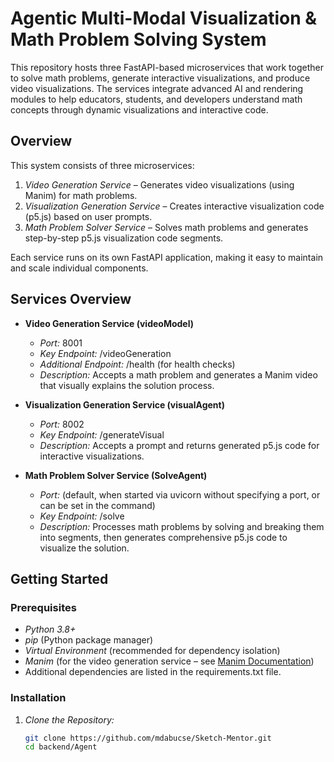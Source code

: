 # Agentic Multi-Modal Visualization & Math Problem Solving System

This repository hosts three FastAPI-based microservices that work together to solve math problems, generate interactive visualizations, and produce video visualizations. The services integrate advanced AI and rendering modules to help educators, students, and developers understand math concepts through dynamic visualizations and interactive code.

## Overview

This system consists of three microservices:

1. *Video Generation Service* – Generates video visualizations (using Manim) for math problems.
2. *Visualization Generation Service* – Creates interactive visualization code (p5.js) based on user prompts.
3. *Math Problem Solver Service* – Solves math problems and generates step-by-step p5.js visualization code segments.

Each service runs on its own FastAPI application, making it easy to maintain and scale individual components.

## Services Overview

- **Video Generation Service (videoModel)**
  - *Port:* 8001
  - *Key Endpoint:* /videoGeneration
  - *Additional Endpoint:* /health (for health checks)
  - *Description:* Accepts a math problem and generates a Manim video that visually explains the solution process.

- **Visualization Generation Service (visualAgent)**
  - *Port:* 8002
  - *Key Endpoint:* /generateVisual
  - *Description:* Accepts a prompt and returns generated p5.js code for interactive visualizations.

- **Math Problem Solver Service (SolveAgent)**
  - *Port:* (default, when started via uvicorn without specifying a port, or can be set in the command)
  - *Key Endpoint:* /solve
  - *Description:* Processes math problems by solving and breaking them into segments, then generates comprehensive p5.js code to visualize the solution.

## Getting Started

### Prerequisites

- *Python 3.8+*
- *pip* (Python package manager)
- *Virtual Environment* (recommended for dependency isolation)
- *Manim* (for the video generation service – see [Manim Documentation](https://docs.manim.community/))
- Additional dependencies are listed in the requirements.txt file.

### Installation

1. *Clone the Repository:*
   ```bash
   git clone https://github.com/mdabucse/Sketch-Mentor.git
   cd backend/Agent
